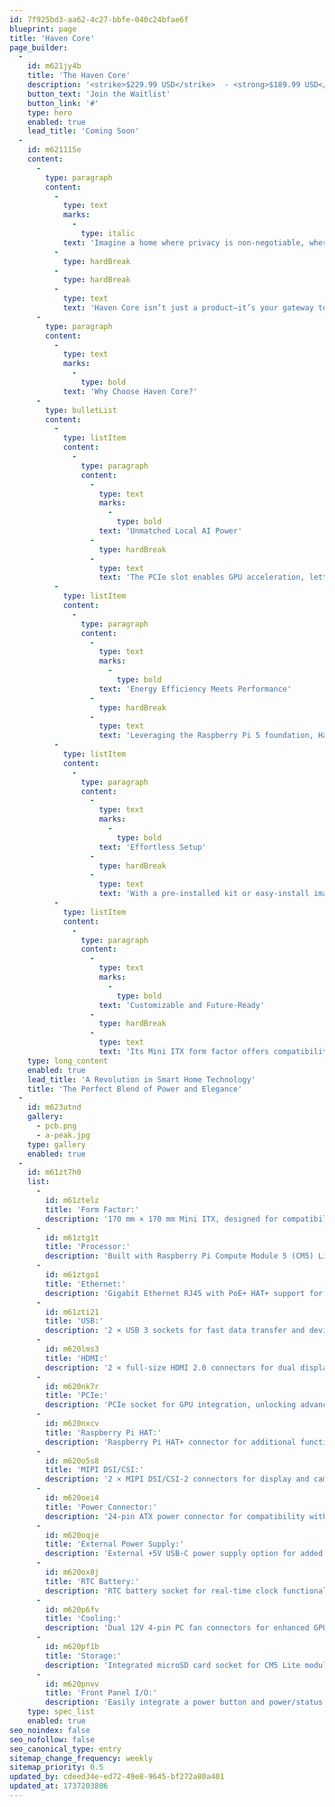 ```yaml
---
id: 7f925bd3-aa62-4c27-bbfe-040c24bfae6f
blueprint: page
title: 'Haven Core'
page_builder:
  -
    id: m621jy4b
    title: 'The Haven Core'
    description: '<strike>$229.99 USD</strike>  - <strong>$189.99 USD</strong><br>'
    button_text: 'Join the Waitlist'
    button_link: '#'
    type: hero
    enabled: true
    lead_title: 'Coming Soon'
  -
    id: m621115e
    content:
      -
        type: paragraph
        content:
          -
            type: text
            marks:
              -
                type: italic
            text: 'Imagine a home where privacy is non-negotiable, where your data stays yours, and where cutting-edge AI elevates your daily life. Haven Core makes this vision a reality.'
          -
            type: hardBreak
          -
            type: hardBreak
          -
            type: text
            text: 'Haven Core isn’t just a product—it’s your gateway to smarter living. Built around the Raspberry Pi Compute Module 5 (CM5) Lite and equipped with a PCIe slot for GPU compatibility, it provides the horsepower for advanced large language models (LLMs). All while maintaining the energy efficiency and sleek form factor you expect.'
      -
        type: paragraph
        content:
          -
            type: text
            marks:
              -
                type: bold
            text: 'Why Choose Haven Core?'
      -
        type: bulletList
        content:
          -
            type: listItem
            content:
              -
                type: paragraph
                content:
                  -
                    type: text
                    marks:
                      -
                        type: bold
                    text: 'Unmatched Local AI Power'
                  -
                    type: hardBreak
                  -
                    type: text
                    text: 'The PCIe slot enables GPU acceleration, letting you run powerful LLMs locally for privacy-first, lightning-fast voice assistance.'
          -
            type: listItem
            content:
              -
                type: paragraph
                content:
                  -
                    type: text
                    marks:
                      -
                        type: bold
                    text: 'Energy Efficiency Meets Performance'
                  -
                    type: hardBreak
                  -
                    type: text
                    text: 'Leveraging the Raspberry Pi 5 foundation, Haven Core delivers exceptional energy efficiency without sacrificing capability.'
          -
            type: listItem
            content:
              -
                type: paragraph
                content:
                  -
                    type: text
                    marks:
                      -
                        type: bold
                    text: 'Effortless Setup'
                  -
                    type: hardBreak
                  -
                    type: text
                    text: 'With a pre-installed kit or easy-install image, getting started is seamless—even for beginners.'
          -
            type: listItem
            content:
              -
                type: paragraph
                content:
                  -
                    type: text
                    marks:
                      -
                        type: bold
                    text: 'Customizable and Future-Ready'
                  -
                    type: hardBreak
                  -
                    type: text
                    text: 'Its Mini ITX form factor offers compatibility with repurposed PC components, giving you the freedom to customize and upgrade as needed.'
    type: long_content
    enabled: true
    lead_title: 'A Revolution in Smart Home Technology'
    title: 'The Perfect Blend of Power and Elegance'
  -
    id: m623utnd
    gallery:
      - pcb.png
      - a-peak.jpg
    type: gallery
    enabled: true
  -
    id: m61zt7h0
    list:
      -
        id: m61ztelz
        title: 'Form Factor:'
        description: '170 mm × 170 mm Mini ITX, designed for compatibility with PC cases and components.'
      -
        id: m61ztg1t
        title: 'Processor:'
        description: 'Built with Raspberry Pi Compute Module 5 (CM5) Lite, offering reliable performance and versatility.'
      -
        id: m61ztgo1
        title: 'Ethernet:'
        description: 'Gigabit Ethernet RJ45 with PoE+ HAT+ support for high-speed wired networking.'
      -
        id: m61zti21
        title: 'USB:'
        description: '2 × USB 3 sockets for fast data transfer and device connectivity.'
      -
        id: m620lms3
        title: 'HDMI:'
        description: '2 × full-size HDMI 2.0 connectors for dual display support.'
      -
        id: m620nk7r
        title: 'PCIe:'
        description: 'PCIe socket for GPU integration, unlocking advanced local AI capabilities.'
      -
        id: m620nxcv
        title: 'Raspberry Pi HAT:'
        description: 'Raspberry Pi HAT+ connector for additional functionality.'
      -
        id: m620o5s8
        title: 'MIPI DSI/CSI:'
        description: '2 × MIPI DSI/CSI-2 connectors for display and camera integration.'
      -
        id: m620oei4
        title: 'Power Connector:'
        description: '24-pin ATX power connector for compatibility with standard PC power supplies.'
      -
        id: m620oqje
        title: 'External Power Supply:'
        description: 'External +5V USB-C power supply option for added flexibility.'
      -
        id: m620ox8j
        title: 'RTC Battery:'
        description: 'RTC battery socket for real-time clock functionality.'
      -
        id: m620p6fv
        title: 'Cooling:'
        description: 'Dual 12V 4-pin PC fan connectors for enhanced GPU cooling performance.'
      -
        id: m620pf1b
        title: 'Storage:'
        description: 'Integrated microSD card socket for CM5 Lite modules, enabling expandable storage.'
      -
        id: m620pnvv
        title: 'Front Panel I/O:'
        description: 'Easily integrate a power button and power/status LEDs for streamlined user operation.'
    type: spec_list
    enabled: true
seo_noindex: false
seo_nofollow: false
seo_canonical_type: entry
sitemap_change_frequency: weekly
sitemap_priority: 0.5
updated_by: cdeed34e-ed72-49e8-9645-bf272a80a401
updated_at: 1737203806
---
```

